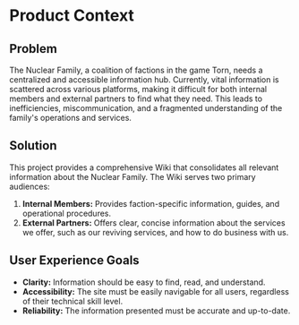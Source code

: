 # Product Context

## Problem

The Nuclear Family, a coalition of factions in the game Torn, needs a centralized and accessible information hub. Currently, vital information is scattered across various platforms, making it difficult for both internal members and external partners to find what they need. This leads to inefficiencies, miscommunication, and a fragmented understanding of the family's operations and services.

## Solution

This project provides a comprehensive Wiki that consolidates all relevant information about the Nuclear Family. The Wiki serves two primary audiences:

1.  **Internal Members:** Provides faction-specific information, guides, and operational procedures.
2.  **External Partners:** Offers clear, concise information about the services we offer, such as our reviving services, and how to do business with us.

## User Experience Goals

- **Clarity:** Information should be easy to find, read, and understand.
- **Accessibility:** The site must be easily navigable for all users, regardless of their technical skill level.
- **Reliability:** The information presented must be accurate and up-to-date.
